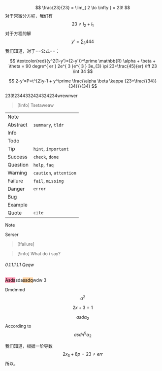 $$   \frac{23}{23} = \lim_{ 2 \to \infty }  = 23! $$
对于常微分方程，我们有
$$
23\neq l_{2} + l_{1}
$$
对于方程的解
$$
y' =  \sum_{3}444
$$
我们知道，对于==公式==：

$$
\textcolor{red}{y^2(1-y')=(2-y')}^\prime \mathbb{R} \alpha + \beta + \theta = 90 degre^{ er }
2e^{ 3 }e^{ 3 } 3e_{3} \pi 23+\frac{45}{er} \iff 23 \int 34 
$$

$$
2-y'=P=t^{2}y-1 + y^\prime \frac{\alpha \beta \kappa {23+\frac{{34}}{34}}}{34}
$$ 

233!2344332424324234wrewrwer

> [!info]
> Tsetaweaw

|          |                        |
| -------- | ---------------------- |
| Note     |                        |
| Abstract | `summary`, `tldr`      |
| Info     |                        |
| Todo     |                        |
| Tip      | `hint`, `important`    |
| Success  | `check`, `done`        |
| Question | `help`, `faq`          |
| Warning  | `caution`, `attention` |
| Failure  | `fail`, `missing`      |
| Danger   | `error`                |
| Bug      |                        |
| Example  |                        |
| Quote    | `cite`                 |
> [!note]
> Serser

> [!failure] 

> [!info] 
> What do i say?

###### 0.1.1.1.1.1 Qeqw 
<mark style="background: #FF5582A6;">Asda</mark>sda<mark style="background: #FFB86CA6;">sadq</mark>wdw 3   

Dmdmmd
$$
a^{2}
$$



$$
\displaystyle \begin{equation}
2x+3 =1 
\end{equation}
$$
	
$$
\displaystyle asd\alpha_{2}
$$
According to 
$${\displaystyle asdn^9\alpha_2}$$

我们知道，根据一阶导数 
$$
\displaystyle 2x_{3}+ 8p = 23\neq err
$$
所以，